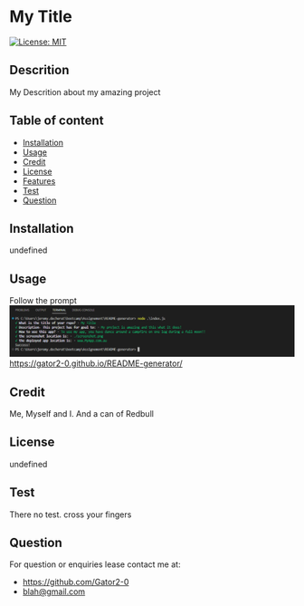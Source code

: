 # My Title
[![License: MIT](https://img.shields.io/badge/License-MIT-yellow.svg)](https://opensource.org/licenses/MIT)
## Descrition 
 My Descrition about my amazing project
## Table of content
- [Installation](#installation)
- [Usage](#usage)
- [Credit](#credit)
- [License](#license)
- [Features](#features)
- [Test](#test)
- [Question](#question)
## Installation
undefined
## Usage
Follow the prompt
 ![screenshot](./assets/screenshot.png) 
 https://gator2-0.github.io/README-generator/
## Credit
Me, Myself and I. And a can of Redbull
## License
undefined
## Test
There no test. cross your fingers
## Question
For question or enquiries lease contact me at:
- https://github.com/Gator2-0
- blah@gmail.com